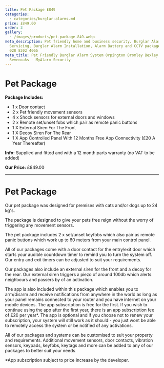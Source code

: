 ```yaml
---
title: Pet Package £849
categories:
  - categories/burglar-alarms.md
price: £849.00
order: 3
gallery:
  - /images/products/pet-package-849.webp
meta_description: Pet friendly home and business security. Burglar Alarm
  Servicing, Burglar Alarm Installation, Alarm Battery and CCTV packages. Call
  020 8302 4065
meta_title: Pet Friendly Burglar Alarm System Orpington Bromley Bexley Sidcup
  Sevenoaks - MyAlarm Security
---
```

# Pet Package

**Package Includes:**

- 1 x Door contact
- 2 x Pet friendly movement sensors
- 4 x Shock sensors for external doors and windows
- 2 x Remote set/unset fobs which pair as remote panic buttons
- 1 X External Siren For The Front
- 1 X Decoy Siren For The Rear
- 1 X App Controlled Panel With 12 Months Free App Connectivity (£20 A Year Thereafter)

**Info:** Supplied and fitted and with a 12 month parts warranty (no VAT to be added)

**Our Price:** £849.00

------------------------------------------------------------------------

# Pet Package

Our pet package was designed for premises with cats and/or dogs up to 24 kg\'s.

The package is designed to give your pets free reign without the worry of triggering any movement sensors.

The pet package includes 2 x set/unset keyfobs which also pair as remote panic buttons which work up to 60 meters from your main control panel.

All of our packages come with a door contact for the entry/exit door which starts your audible countdown timer to remind you to turn the system off. Our entry and exit timers can be adjusted to suit your requirements.

Our packages also include an external siren for the front and a decoy for the rear. Our external siren triggers a piezo of around 100db which alerts neighbours and passers by of an activation.

The app is also included within this package which enables you to arm/disarm and receive notifications from anywhere in the world as long as your panel remains connected to your router and you have internet on your mobile devices. The app subscription is free for the first. If you wish to continue using the app after the first year, there is an app subscription fee of £20 per year*. The app is optional and if you choose not to renew your subscription, your system will still work as it should - you just wont be able to remotely access the system or be notified of any activations.

All of our packages and systems can be customised to suit your property and requirements. Additional movement sensors, door contacts, vibration sensors, keypads, keyfobs, keytags and more can be added to any of our packages to better suit your needs.

*App subscription subject to price increase by the developer.